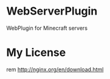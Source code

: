 # WebServerPlugin
WebPlugin for Minecraft servers

# My License
rem http://nginx.org/en/download.html